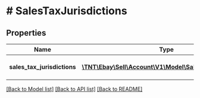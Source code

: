 # # SalesTaxJurisdictions

## Properties

Name | Type | Description | Notes
------------ | ------------- | ------------- | -------------
**sales_tax_jurisdictions** | [**\TNT\Ebay\Sell\Account\V1\Model\SalesTaxJurisdiction[]**](SalesTaxJurisdiction.md) | A list of sales tax jurisdictions. | [optional]

[[Back to Model list]](../../README.md#models) [[Back to API list]](../../README.md#endpoints) [[Back to README]](../../README.md)
